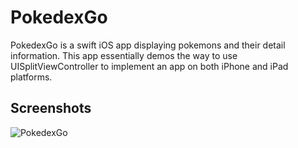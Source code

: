 PokedexGo
==========

PokedexGo is a swift iOS app displaying pokemons and their detail information. This app essentially demos the way to use UISplitViewController to implement an app on both iPhone and iPad platforms.

## Screenshots
![PokedexGo](https://github.com/soapyigu/30SwiftProjects/blob/master/Project%2020%20-%20PokedexGo/PokedexGo.gif)
